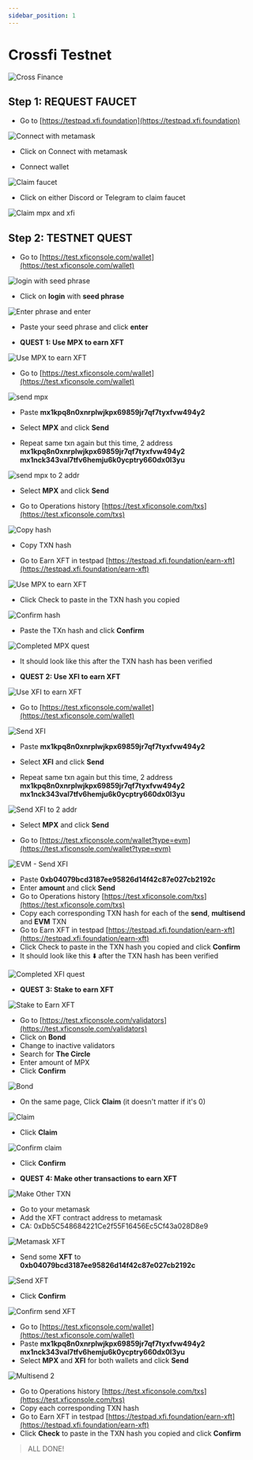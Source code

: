 ```yaml
---
sidebar_position: 1
---
```


# Crossfi Testnet 
![Cross Finance](./crossfiimg/cros.png)

## Step 1: REQUEST FAUCET
- Go to [https://testpad.xfi.foundation](https://testpad.xfi.foundation)

![Connect with metamask](./crossfiimg/1%20(1).png)

- Click on Connect with metamask

- Connect wallet

![Claim faucet](./crossfiimg/1%20(2).png)

- Click on either Discord or Telegram to claim faucet

![Claim mpx and xfi](./crossfiimg/1%20(5).png)

## Step 2: TESTNET QUEST

- Go to [https://test.xficonsole.com/wallet](https://test.xficonsole.com/wallet)

![login with seed phrase](./crossfiimg/1%20(3).png)

- Click on **login** with **seed phrase**

![Enter phrase and enter](./crossfiimg/1%20(4).png)

- Paste your seed phrase and click **enter**

- **QUEST 1: Use MPX to earn XFT**

![Use MPX to earn XFT](./crossfiimg/1%20(6).png)

- Go to [https://test.xficonsole.com/wallet](https://test.xficonsole.com/wallet)

![send mpx](./crossfiimg/1%20(7).png)

- Paste **mx1kpq8n0xnrplwjkpx69859jr7qf7tyxfvw494y2**
- Select **MPX** and click **Send**

- Repeat same txn again but this time, 2 address
**mx1kpq8n0xnrplwjkpx69859jr7qf7tyxfvw494y2**
**mx1nck343val7tfv6hemju6k0ycptry660dx0l3yu**

![send mpx to 2 addr](./crossfiimg/1%20(8).png)

- Select **MPX** and click **Send**

- Go to Operations history [https://test.xficonsole.com/txs](https://test.xficonsole.com/txs)

![Copy hash](./crossfiimg/1%20(9).png)

- Copy TXN hash

- Go to Earn XFT in testpad [https://testpad.xfi.foundation/earn-xft](https://testpad.xfi.foundation/earn-xft)

![Use MPX to earn XFT](./crossfiimg/1%20(6).png)

- Click Check to paste in the TXN hash you copied

![Confirm hash](./crossfiimg/1%20(10).png)

- Paste the TXn hash and click **Confirm**

![Completed MPX quest](./crossfiimg/1%20(11).png)

- It should look like this after the TXN hash has been verified

- **QUEST 2: Use XFI to earn XFT**

![Use XFI to earn XFT](./crossfiimg/1%20(12).png)

- Go to [https://test.xficonsole.com/wallet](https://test.xficonsole.com/wallet)

![Send XFI](./crossfiimg/1%20(13).png)

- Paste **mx1kpq8n0xnrplwjkpx69859jr7qf7tyxfvw494y2**
- Select **XFI** and click **Send**

- Repeat same txn again but this time, 2 address
**mx1kpq8n0xnrplwjkpx69859jr7qf7tyxfvw494y2**
**mx1nck343val7tfv6hemju6k0ycptry660dx0l3yu**

![Send XFI to 2 addr](./crossfiimg/1%20(14).png)

- Select **MPX** and click **Send**

- Go to [https://test.xficonsole.com/wallet?type=evm](https://test.xficonsole.com/wallet?type=evm)

![EVM - Send XFI](./crossfiimg/1%20(15).png)

- Paste **0xb04079bcd3187ee95826d14f42c87e027cb2192c**
- Enter **amount** and click **Send**
- Go to Operations history [https://test.xficonsole.com/txs](https://test.xficonsole.com/txs)
- Copy each corresponding TXN hash for each of the **send**, **multisend** and **EVM** TXN
- Go to Earn XFT in testpad [https://testpad.xfi.foundation/earn-xft](https://testpad.xfi.foundation/earn-xft)
- Click Check to paste in the TXN hash you copied and click **Confirm**
- It should look like this ⬇️ after the TXN hash has been verified

![Completed XFI quest](./crossfiimg/1%20(24).png)

- **QUEST 3: Stake to earn XFT**

![Stake to Earn XFT](./crossfiimg/1%20(22).png)

- Go to [https://test.xficonsole.com/validators](https://test.xficonsole.com/validators)
- Click on **Bond**
- Change to inactive validators
- Search for **The Circle**
- Enter amount of MPX
- Click **Confirm**

![Bond](./crossfiimg/1%20(16).png)

- On the same page, Click **Claim** (it doesn't matter if it's 0)

![Claim](./crossfiimg/1%20(17).png)

- Click **Claim**

![Confirm claim](./crossfiimg/1%20(18).png)

- Click **Confirm**

- **QUEST 4: Make other transactions to earn XFT**

![Make Other TXN](./crossfiimg/1%20(23).png)

- Go to your metamask
- Add the XFT contract address to metamask
- CA: 0xDb5C548684221Ce2f55F16456Ec5Cf43a028D8e9

![Metamask XFT](./crossfiimg/1%20(19).png)

- Send some **XFT** to **0xb04079bcd3187ee95826d14f42c87e027cb2192c**

![Send XFT](./crossfiimg/1%20(20).png)

- Click **Confirm**

![Confirm send XFT](./crossfiimg/1%20(21).png)

- Go to [https://test.xficonsole.com/wallet](https://test.xficonsole.com/wallet)
- Paste **mx1kpq8n0xnrplwjkpx69859jr7qf7tyxfvw494y2**
**mx1nck343val7tfv6hemju6k0ycptry660dx0l3yu**
- Select **MPX** and **XFI** for both wallets and click **Send**

![Multisend 2](./crossfiimg/1%20(25).png)

- Go to Operations history [https://test.xficonsole.com/txs](https://test.xficonsole.com/txs)
- Copy each corresponding TXN hash
- Go to Earn XFT in testpad [https://testpad.xfi.foundation/earn-xft](https://testpad.xfi.foundation/earn-xft)
- Click **Check** to paste in the TXN hash you copied and click **Confirm**

>ALL DONE!